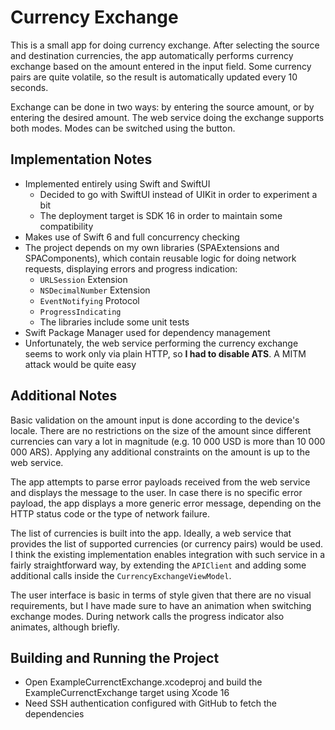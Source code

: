 # Currency Exchange

This is a small app for doing currency exchange. After selecting the source and destination currencies, the app automatically performs currency exchange based on the amount entered in the input field. Some currency pairs are quite volatile, so the result is automatically updated every 10 seconds.

Exchange can be done in two ways: by entering the source amount, or by entering the desired amount. The web service doing the exchange supports both modes. Modes can be switched using the button.

## Implementation Notes

 - Implemented entirely using Swift and SwiftUI
   - Decided to go with SwiftUI instead of UIKit in order to experiment a bit
   - The deployment target is SDK 16 in order to maintain some compatibility
 - Makes use of Swift 6 and full concurrency checking
 - The project depends on my own libraries (SPAExtensions and SPAComponents), which contain reusable logic for doing network requests, displaying errors and progress indication:
   - `URLSession` Extension
   - `NSDecimalNumber` Extension
   - `EventNotifying` Protocol
   - `ProgressIndicating`
   - The libraries include some unit tests
 - Swift Package Manager used for dependency management
 - Unfortunately, the web service performing the currency exchange seems to work only via plain HTTP, so **I had to disable ATS**. A MITM attack would be quite easy

## Additional Notes

Basic validation on the amount input is done according to the device's locale. There are no restrictions on the size of the amount since different currencies can vary a lot in magnitude (e.g. 10 000 USD is more than 10 000 000 ARS). Applying any additional constraints on the amount is up to the web service.

The app attempts to parse error payloads received from the web service and displays the message to the user. In case there is no specific error payload, the app displays a more generic error message, depending on the HTTP status code or the type of network failure.

The list of currencies is built into the app. Ideally, a web service that provides the list of supported currencies (or currency pairs) would be used. I think the existing implementation enables integration with such service in a fairly straightforward way, by extending the `APIClient` and adding some additional calls inside the `CurrencyExchangeViewModel`.

The user interface is basic in terms of style given that there are no visual requirements, but I have made sure to have an animation when switching exchange modes. During network calls the progress indicator also animates, although briefly.

## Building and Running the Project

 - Open ExampleCurrenctExchange.xcodeproj and build the ExampleCurrenctExchange target using Xcode 16
 - Need SSH authentication configured with GitHub to fetch the dependencies
